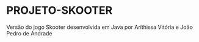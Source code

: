 # PROJETO-SKOOTER
Versão do jogo Skooter desenvolvida em Java por Aríthissa Vitória e João Pedro de Andrade

